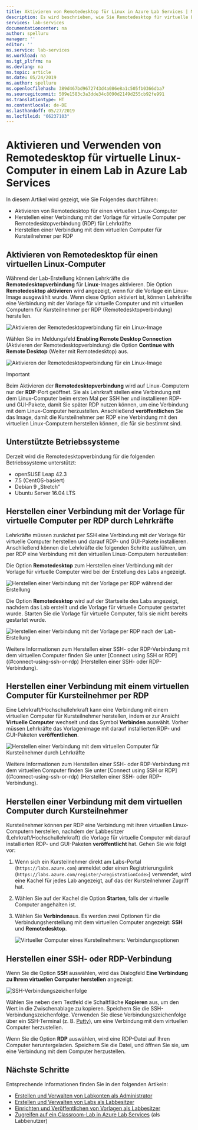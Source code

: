 ```yaml
---
title: Aktivieren von Remotedesktop für Linux in Azure Lab Services | Microsoft-Dokumentation
description: Es wird beschrieben, wie Sie Remotedesktop für virtuelle Linux-Computer in einem Lab in Azure Lab Services aktivieren.
services: lab-services
documentationcenter: na
author: spelluru
manager: ''
editor: ''
ms.service: lab-services
ms.workload: na
ms.tgt_pltfrm: na
ms.devlang: na
ms.topic: article
ms.date: 05/24/2019
ms.author: spelluru
ms.openlocfilehash: 389d467bd9672743d4a086e8a1c505fb0366dba7
ms.sourcegitcommit: 509e1583c3a3dde34c8090d2149d255cb92fe991
ms.translationtype: HT
ms.contentlocale: de-DE
ms.lasthandoff: 05/27/2019
ms.locfileid: "66237103"
---
```

# <a name="enable-and-use-remote-desktop-for-linux-virtual-machines-in-a-lab-in-azure-lab-services"></a>Aktivieren und Verwenden von Remotedesktop für virtuelle Linux-Computer in einem Lab in Azure Lab Services
In diesem Artikel wird gezeigt, wie Sie Folgendes durchführen:

- Aktivieren von Remotedesktop für einen virtuellen Linux-Computer
- Herstellen einer Verbindung mit der Vorlage für virtuelle Computer per Remotedesktopverbindung (RDP) für Lehrkräfte
- Herstellen einer Verbindung mit dem virtuellen Computer für Kursteilnehmer per RDP

## <a name="enable-remote-desktop-for-linux-vm"></a>Aktivieren von Remotedesktop für einen virtuellen Linux-Computer
Während der Lab-Erstellung können Lehrkräfte die **Remotedesktopverbindung** für **Linux**-Images aktivieren. Die Option **Remotedesktop aktivieren** wird angezeigt, wenn für die Vorlage ein Linux-Image ausgewählt wurde. Wenn diese Option aktiviert ist, können Lehrkräfte eine Verbindung mit der Vorlage für virtuelle Computer und mit virtuellen Computern für Kursteilnehmer per RDP (Remotedesktopverbindung) herstellen. 

![Aktivieren der Remotedesktopverbindung für ein Linux-Image](../media/how-to-enable-remote-desktop-linux/enable-rdp-option.png)

Wählen Sie im Meldungsfeld **Enabling Remote Desktop Connection** (Aktivieren der Remotedesktopverbindung) die Option **Continue with Remote Desktop** (Weiter mit Remotedesktop) aus. 

![Aktivieren der Remotedesktopverbindung für ein Linux-Image](../media/how-to-enable-remote-desktop-linux/enabling-remote-desktop-connection-dialog.png)

> [!IMPORTANT] 
> Beim Aktivieren der **Remotedesktopverbindung** wird auf Linux-Computern nur der **RDP**-Port geöffnet. Sie als Lehrkraft stellen eine Verbindung mit dem Linux-Computer beim ersten Mal per SSH her und installieren RDP- und GUI-Pakete, damit Sie später RDP nutzen können, um eine Verbindung mit dem Linux-Computer herzustellen. Anschließend **veröffentlichen** Sie das Image, damit die Kursteilnehmer per RDP eine Verbindung mit den virtuellen Linux-Computern herstellen können, die für sie bestimmt sind. 

## <a name="supported-operating-systems"></a>Unterstützte Betriebssysteme
Derzeit wird die Remotedesktopverbindung für die folgenden Betriebssysteme unterstützt:

- openSUSE Leap 42.3
- 7\.5 (CentOS-basiert)
- Debian 9 „Stretch“
- Ubuntu Server 16.04 LTS

## <a name="teachers-connecting-to-the-template-vm-using-rdp"></a>Herstellen einer Verbindung mit der Vorlage für virtuelle Computer per RDP durch Lehrkräfte
Lehrkräfte müssen zunächst per SSH eine Verbindung mit der Vorlage für virtuelle Computer herstellen und darauf RDP- und GUI-Pakete installieren. Anschließend können die Lehrkräfte die folgenden Schritte ausführen, um per RDP eine Verbindung mit den virtuellen Linux-Computern herzustellen: 

Die Option **Remotedesktop** zum Herstellen einer Verbindung mit der Vorlage für virtuelle Computer wird bei der Erstellung des Labs angezeigt. 

![Herstellen einer Verbindung mit der Vorlage per RDP während der Erstellung](../media/how-to-enable-remote-desktop-linux/connect-at-creation.png)

Die Option **Remotedesktop** wird auf der Startseite des Labs angezeigt, nachdem das Lab erstellt und die Vorlage für virtuelle Computer gestartet wurde. Starten Sie die Vorlage für virtuelle Computer, falls sie nicht bereits gestartet wurde. 

![Herstellen einer Verbindung mit der Vorlage per RDP nach der Lab-Erstellung](../media/how-to-enable-remote-desktop-linux/rdp-after-lab-creation.png) 

Weitere Informationen zum Herstellen einer SSH- oder RDP-Verbindung mit dem virtuellen Computer finden Sie unter [Connect using SSH or RDP]((#connect-using-ssh-or-rdp) (Herstellen einer SSH- oder RDP-Verbindung). 

## <a name="teachers-connecting-to-a-student-vm-using-rdp"></a>Herstellen einer Verbindung mit einem virtuellen Computer für Kursteilnehmer per RDP
Eine Lehrkraft/Hochschullehrkraft kann eine Verbindung mit einem virtuellen Computer für Kursteilnehmer herstellen, indem er zur Ansicht **Virtuelle Computer** wechselt und das Symbol **Verbinden** auswählt. Vorher müssen Lehrkräfte das Vorlagenimage mit darauf installierten RDP- und GUI-Paketen **veröffentlichen**. 

![Herstellen einer Verbindung mit dem virtuellen Computer für Kursteilnehmer durch Lehrkräfte](../media/how-to-enable-remote-desktop-linux/teacher-connect-to-student-vm.png)

Weitere Informationen zum Herstellen einer SSH- oder RDP-Verbindung mit dem virtuellen Computer finden Sie unter [Connect using SSH or RDP]((#connect-using-ssh-or-rdp) (Herstellen einer SSH- oder RDP-Verbindung). 

## <a name="students-connecting-to-the-student-vm"></a>Herstellen einer Verbindung mit dem virtuellen Computer durch Kursteilnehmer
Kursteilnehmer können per RDP eine Verbindung mit ihren virtuellen Linux-Computern herstellen, nachdem der Labbesitzer (Lehrkraft/Hochschullehrkraft) die Vorlage für virtuelle Computer mit darauf installierten RDP- und GUI-Paketen **veröffentlicht** hat. Gehen Sie wie folgt vor: 

1. Wenn sich ein Kursteilnehmer direkt am Labs-Portal (`https://labs.azure.com`) anmeldet oder einen Registrierungslink (`https://labs.azure.com/register/<registrationCode>`) verwendet, wird eine Kachel für jedes Lab angezeigt, auf das der Kursteilnehmer Zugriff hat. 
2. Wählen Sie auf der Kachel die Option **Starten**, falls der virtuelle Computer angehalten ist. 
3. Wählen Sie **Verbinden**aus. Es werden zwei Optionen für die Verbindungsherstellung mit dem virtuellen Computer angezeigt: **SSH** und **Remotedesktop**.

    ![Virtueller Computer eines Kursteilnehmers: Verbindungsoptionen](../media/how-to-enable-remote-desktop-linux/student-vm-connect-options.png)

## <a name="connect-using-ssh-or-rdp"></a>Herstellen einer SSH- oder RDP-Verbindung
Wenn Sie die Option **SSH** auswählen, wird das Dialogfeld **Eine Verbindung zu Ihrem virtuellen Computer herstellen** angezeigt:  

![SSH-Verbindungszeichenfolge](../media/how-to-enable-remote-desktop-linux/ssh-connection-string.png)

Wählen Sie neben dem Textfeld die Schaltfläche **Kopieren** aus, um den Wert in die Zwischenablage zu kopieren. Speichern Sie die SSH-Verbindungszeichenfolge. Verwenden Sie diese Verbindungszeichenfolge über ein SSH-Terminal (z. B. [Putty](https://www.putty.org/)), um eine Verbindung mit dem virtuellen Computer herzustellen.

Wenn Sie die Option **RDP** auswählen, wird eine RDP-Datei auf Ihren Computer heruntergeladen. Speichern Sie die Datei, und öffnen Sie sie, um eine Verbindung mit dem Computer herzustellen. 

## <a name="next-steps"></a>Nächste Schritte
Entsprechende Informationen finden Sie in den folgenden Artikeln:

- [Erstellen und Verwalten von Labkonten als Administrator](how-to-manage-lab-accounts.md)
- [Erstellen und Verwalten von Labs als Labbesitzer](how-to-manage-classroom-labs.md)
- [Einrichten und Veröffentlichen von Vorlagen als Labbesitzer](how-to-create-manage-template.md)
- [Zugreifen auf ein Classroom-Lab in Azure Lab Services](how-to-use-classroom-lab.md) (als Labbenutzer)


